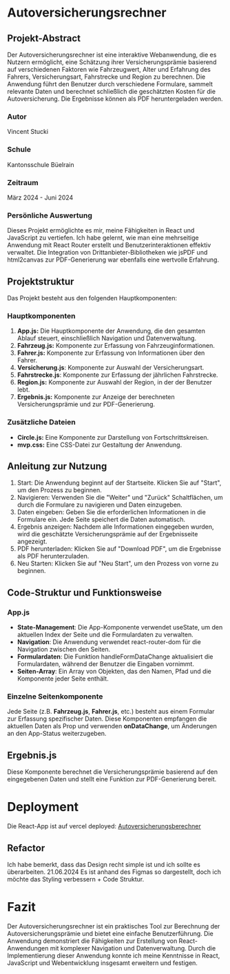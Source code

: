 # Autoversicherungsrechner

## Projekt-Abstract
Der Autoversicherungsrechner ist eine interaktive Webanwendung, die es Nutzern ermöglicht, eine 
Schätzung ihrer Versicherungsprämie basierend auf verschiedenen Faktoren wie Fahrzeugwert, Alter 
und Erfahrung des Fahrers, Versicherungsart, Fahrstrecke und Region zu berechnen. Die Anwendung 
führt den Benutzer durch verschiedene Formulare, sammelt relevante Daten und berechnet schließlich 
die geschätzten Kosten für die Autoversicherung. Die Ergebnisse können als PDF heruntergeladen werden.

### Autor
Vincent Stucki

### Schule
Kantonsschule Büelrain

### Zeitraum
März 2024 - Juni 2024

### Persönliche Auswertung
Dieses Projekt ermöglichte es mir, meine Fähigkeiten in React und JavaScript zu vertiefen. 
Ich habe gelernt, wie man eine mehrseitige Anwendung mit React Router erstellt und 
Benutzerinteraktionen effektiv verwaltet. Die Integration von Drittanbieter-Bibliotheken 
wie jsPDF und html2canvas zur PDF-Generierung war ebenfalls eine wertvolle Erfahrung.

## Projektstruktur
Das Projekt besteht aus den folgenden Hauptkomponenten:

### Hauptkomponenten
1. **App.js:** Die Hauptkomponente der Anwendung, die den gesamten Ablauf steuert, 
einschließlich Navigation und Datenverwaltung.
2. **Fahrzeug.js:** Komponente zur Erfassung von Fahrzeuginformationen.
3. **Fahrer.js:** Komponente zur Erfassung von Informationen über den Fahrer.
4. **Versicherung.js**: Komponente zur Auswahl der Versicherungsart.
5. **Fahrstrecke.js**: Komponente zur Erfassung der jährlichen Fahrstrecke.
6. **Region.js:** Komponente zur Auswahl der Region, in der der Benutzer lebt.
7. **Ergebnis.js:** Komponente zur Anzeige der berechneten Versicherungsprämie und zur PDF-Generierung.

### Zusätzliche Dateien
- **Circle.js:** Eine Komponente zur Darstellung von Fortschrittskreisen.
- **mvp.css:** Eine CSS-Datei zur Gestaltung der Anwendung.

## Anleitung zur Nutzung
1. Start: Die Anwendung beginnt auf der Startseite. Klicken Sie auf "Start", um den Prozess 
zu beginnen.
2. Navigieren: Verwenden Sie die "Weiter" und "Zurück" Schaltflächen, um durch die Formulare 
zu navigieren und Daten einzugeben.
3. Daten eingeben: Geben Sie die erforderlichen Informationen in die Formulare ein. 
Jede Seite speichert die Daten automatisch.
4. Ergebnis anzeigen: Nachdem alle Informationen eingegeben wurden, wird die geschätzte 
Versicherungsprämie auf der Ergebnisseite angezeigt.
5. PDF herunterladen: Klicken Sie auf "Download PDF", um die Ergebnisse als PDF 
herunterzuladen.
6. Neu Starten: Klicken Sie auf "Neu Start", um den Prozess von vorne zu beginnen.

## Code-Struktur und Funktionsweise
### App.js
- **State-Management**: Die App-Komponente verwendet useState, um den aktuellen Index der 
Seite und die Formulardaten zu verwalten.
- **Navigation**: Die Anwendung verwendet react-router-dom für die Navigation zwischen den Seiten.
- **Formulardaten**: Die Funktion handleFormDataChange aktualisiert die Formulardaten, während 
der Benutzer die Eingaben vornimmt.
- **Seiten-Array**: Ein Array von Objekten, das den Namen, Pfad und die Komponente jeder Seite enthält.

### Einzelne Seitenkomponente
Jede Seite (z.B. **Fahrzeug.js**, **Fahrer.js**, etc.) besteht aus einem Formular zur Erfassung 
spezifischer Daten. Diese Komponenten empfangen die aktuellen Daten als Prop und verwenden 
**onDataChange**, um Änderungen an den App-Status weiterzugeben.

## Ergebnis.js
Diese Komponente berechnet die Versicherungsprämie basierend auf den eingegebenen Daten 
und stellt eine Funktion zur PDF-Generierung bereit.

# Deployment
Die React-App ist auf vercel deployed: [Autoversicherungsberechner](https://autoversicherungsberechner.vercel.app)

## Refactor
Ich habe bemerkt, dass das Design recht simple ist und ich sollte es überarbeiten.
21.06.2024 Es ist anhand des Figmas so dargestellt, doch ich möchte das Styling verbessern + Code Struktur.

# Fazit
Der Autoversicherungsrechner ist ein praktisches Tool zur Berechnung der Autoversicherungsprämie
und bietet eine einfache Benutzerführung. Die Anwendung demonstriert die Fähigkeiten zur
Erstellung von React-Anwendungen mit komplexer Navigation und Datenverwaltung. 
Durch die Implementierung dieser Anwendung konnte ich meine Kenntnisse in React, JavaScript und
Webentwicklung insgesamt erweitern und festigen.
